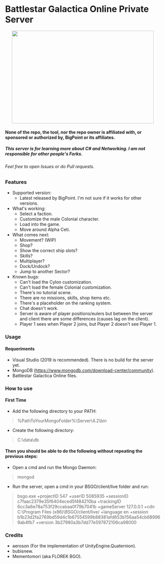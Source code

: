 # Battlestar Galactica Online Private Server

<p align="center">
  <img width="460" height="300" src="https://vignette.wikia.nocookie.net/bsgoguide/images/2/2f/BGO_Logo_Glow.png/revision/latest?cb=20140128015211">
</p>

#### None of the repo, the tool, nor the repo owner is affiliated with, or sponsored or authorized by, BigPoint or its affiliates.
##### This server is for learning more about C# and Networking. I am not responsible for other people's Forks.
###### Feel free to open Issues or do Pull requests.

### Features
- Supported version:
  - Latest released by BigPoint. I'm not sure if it works for other versions.
- What's working:
  - Select a faction.
  - Customize the male Colonial character.
  - Load into the game.
  - Move around Alpha Ceti.
- What comes next:
  - Movement? (WIP)
  - Shop?
  - Show the correct ship slots?
  - Skills?
  - Multiplayer?
  - Dock/Undock?
  - Jump to another Sector?
- Known bugs:
  - Can't load the Cylon customization.
  - Can't load the female Colonial customization.
  - There's no tutorial scene.
  - There are no missions, skills, shop items etc.
  - There's a placeholder on the ranking system.
  - Chat doesn't work.
  - Server is aware of player positions/eulers but between the server and client there are some differences (causes lag on the client).
  - Player 1 sees when Player 2 joins, but Player 2 doesn't see Player 1.
  
### Usage

#### Requeriments
- Visual Studio (2019 is recommended). There is no build for the server yet.
- MongoDB (https://www.mongodb.com/download-center/community).
- Battlestar Galactica Online files.
  
### How to use
#### First Time
- Add the following directory to your PATH:
> %PathToYourMongoFolder%\Server\4.2\bin
- Create the following directory:
> C:\data\db

#### Then you should be able to do the following without repeating the previous steps:
- Open a cmd and run the Mongo Daemon:
> mongod
- Run the server, open a cmd in your BSGO/client/live folder and run:
> bsgo.exe +projectID 547 +userID 5085935 +sessionID c7faac2379e35f6404eced5f484210ba +trackingID 6cc3a6e78a753f29ccabaa0f79b7041b +gameServer 127.0.0.1 +cdn C:\Program Files (x86)\BSGO/client/live/ +language en +session b1b23d2fa2769bd59d4c1b67554599b88381afd653b156aa54cb689969ab4fb7 +version 3b27980a3b7dd77e597872106ca98000 

### Credits
- aeroson (For the implementation of UnityEngine.Quaternion).
- bubisnew.
- Mementomori (aka FLOREK BGO).

